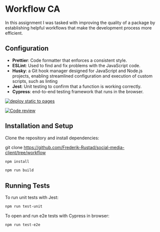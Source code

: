# Workflow CA

In this assignment I was tasked with improving the quality of a package by establishing helpful workflows that make the development process more efficient.

## Configuration

- **Prettier**: Code formatter that enforces a consistent style.
- **ESLint**: Used to find and fix problems with the JavaScript code.
- **Husky**: a Git hook manager designed for JavaScript and Node.js projects, enabling streamlined configuration and execution of custom scripts, such as linting
- **Jest**: Unit testing to confirm that a function is working correctly.
- **Cypress**: end-to-end testing framework that runs in the browser.

[![deploy static to pages](https://github.com/Frederik-Rustad/social-media-client/actions/workflows/static.yml/badge.svg?branch=workflow)](https://github.com/Frederik-Rustad/social-media-client/actions/workflows/static.yml)

[![Code review](https://github.com/Frederik-Rustad/social-media-client/actions/workflows/gpt.yml/badge.svg?branch=workflow)](https://github.com/Frederik-Rustad/social-media-client/actions/workflows/gpt.yml)

## Installation and Setup

Clone the repository and install dependencies:

git clone https://github.com/Frederik-Rustad/social-media-client/tree/workflow

```bash
npm install
```
```bash
npm run build
```

## Running Tests

To run unit tests with Jest:

```bash
npm run test-unit
```

To open and run e2e tests with Cypress in browser:

```bash
npm run test-e2e

```
